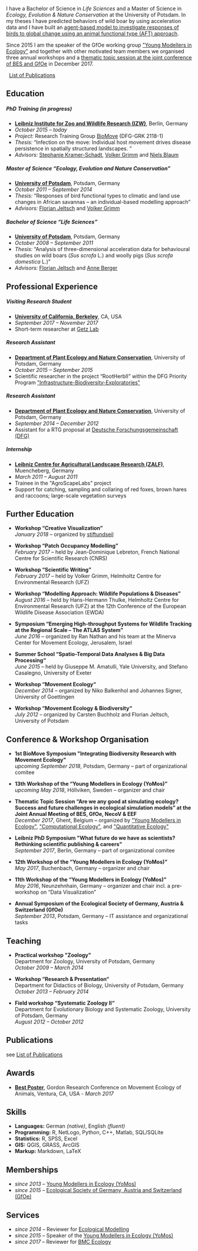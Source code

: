 I have a Bachelor of Science in *Life Sciences* and a Master of Science in *Ecology, Evolution & Nature Conservation* at the University of Potsdam. In my theses I have predicted behaviors of wild boar by using acceleration data and I have built an [agent-based model to investigate responses of birds to global change using an animal functional type (AFT) approach](https://doi.org/10.1016/j.ecolmodel.2015.07.005).  

Since 2015 I am the speaker of the GfOe working group ["Young Modellers in Ecology"](https://youngmodellers.github.io/) and together with other motivated team members we organised three annual workshops and a [thematic topic session at the joint conference of BES and GfOe](https://www.britishecologicalsociety.org/events/annual-meeting-2017/thematic-topic-ghent-2017/) in December 2017.   

<i class="fa fa-file-text-o  fa-fw" aria-hidden="true"></i>&nbsp; <a href="https://cedricscherer.netlify.com/top/pubs/">List of Publications</a>

## Education

##### PhD Training (in progress)
- **[Leibniz Institute for Zoo and Wildlife Research (IZW)](http://www.izw-berlin.de/welcome.html)**, Berlin, Germany
- *October 2015 – today*
- *Project:* Research Training Group [BioMove](https://www.biomove.org/) (DFG-GRK 2118-1)
- *Thesis:* “Infection on the move: Individual host movement drives disease persistence in spatially structured landscapes. ”
- *Advisors:* [Stephanie Kramer-Schadt](http://www.izw-berlin.de/kramer-schadt-stefanie.html), [Volker Grimm](https://www.ufz.de/index.php?en=36522) and [Niels Blaum](http://www.uni-potsdam.de/en/ibb/researchgroups/fullprofessors/plant-ecology/staff/dr-niels-blaum.html)

##### Master of Science “Ecology, Evolution and Nature Conservation”
- **[University of Potsdam](http://www.uni-potsdam.de/en/)**, Potsdam, Germany
- *October 2011 – September 2014*
- *Thesis:* “Responses of bird functional types to climatic and land use changes in African savannas – an individual-based modelling approach”
- *Advisors:* [Florian Jeltsch](http://www.uni-potsdam.de/en/ibb/researchgroups/fullprofessors/plant-ecology/staff/prof-dr-florian-jeltsch.html) and [Volker Grimm](https://www.ufz.de/index.php?en=36522)

##### Bachelor of Science “Life Sciences”
- **[University of Potsdam](http://www.uni-potsdam.de/en/)**, Potsdam, Germany
- *October 2008 – September 2011*
- *Thesis:* “Analysis of three-dimensional acceleration data for behavioural studies on wild boars (*Sus scrofa* L.) and woolly pigs (*Sus scrofa domestica* L.)”
- *Advisors:* [Florian Jeltsch](http://www.uni-potsdam.de/en/ibb/researchgroups/fullprofessors/plant-ecology/staff/prof-dr-florian-jeltsch.html) and [Anne Berger](http://www.izw-berlin.de/dr-berger-anne.html)


## Professional Experience

##### Visiting Research Student
- **[University of California, Berkeley](https://www.berkeley.edu/)**, CA, USA
- *September 2017 – November 2017*
- Short-term researcher at [Getz Lab](https://nature.berkeley.edu/getzlab/)

##### Research Assistant
- **[Department of Plant Ecology and Nature Conservation](https://www.uni-potsdam.de/en/ibb-vegnat/index.html)**, University of Potsdam, Germany
- *October 2015 – September 2015*
- Scientific researcher in the project “RootHerbII” within the DFG Priority Program ["Infrastructure-Biodiversity-Exploratories”](http://www.biodiversity-exploratories.de/1/home/)

##### Research Assistant
- **[Department of Plant Ecology and Nature Conservation](https://www.uni-potsdam.de/en/ibb-vegnat/index.html)**, University of Potsdam, Germany
- *September 2014 – December 2012*
- Assistant for a RTG proposal at [Deutsche Forschungsgemeinschaft (DFG)](http://www.dfg.de/en/)

##### Internship
- **[Leibniz Centre for Agricultural Landscape Research (ZALF)](http://www.zalf.de/en/Pages/ZALF.aspx)**, Muencheberg, Germany
- *March 2011 – August 2011*
- Trainee in the "AgroScapeLabs" project
- Support for catching, sampling and collaring of red foxes, brown hares and raccoons; large-scale vegetation surveys


## Further Education


- **Workshop “Creative Visualization”**  
  *January 2018* – organized by [stiftundseil](http://www.stiftundseil.de/?lang=de&page=125)

- **Workshop “Patch Occupancy Modelling”**  
  *February 2017* – held by Jean-Dominique Lebreton, French National Centre for Scientific Research (CNRS)

- **Workshop “Scientific Writing”**  
  *February 2017* – held by Volker Grimm, Helmholtz Centre for Environmental Research (UFZ)

- **Workshop “Modelling Approach: Wildlife Populations & Diseases”**  
  *August 2016* – held by Hans-Hermann Thulke, Helmholtz Centre for Environmental Research (UFZ) at the 12th Conference of the European Wildlife Disease Association (EWDA)

- **Symposium “Emerging High-throughput Systems for Wildlife Tracking at the Regional Scale – The ATLAS System”**  
  *June 2016* – organized by Ran Nathan and his team at the Minerva Center for Movement Ecology, Jerusalem, Israel

- **Summer School “Spatio-Temporal Data Analyses & Big Data Processing“**  
  *June 2015* – held by Giuseppe M. Amatulli, Yale University, and Stefano Casalegno, University of Exeter

- **Workshop “Movement Ecology“**  
  *December 2014* – organized by Niko Balkenhol and Johannes Signer, University of Goettingen

- **Workshop “Movement Ecology & Biodiversity“**  
  *July 2012* – organized by Carsten Buchholz and Florian Jeltsch, University of Potsdam


## Conference & Workshop Organisation

- **1st BioMove Symposium "Integrating Biodiversity Research with Movement Ecology"**  
  *upcoming September 2018*, Potsdam, Germany – part of organizational comitee

- **13th Workshop of the “Young Modellers in Ecology (YoMos)”**  
  *upcoming May 2018*, Höllviken, Sweden – organizer and chair

- **Thematic Topic Session “Are we any good at simulating ecology? Success and future challenges in ecological simulation models” at the Joint Annual Meeting of BES, GfOe, NecoV & EEF**  
  *December 2017*, Ghent, Belgium – organized by ["Young Modellers in Ecology"](https://yomos.org/), ["Computational Ecology"](https://akcomputationalecology.wordpress.com/), and ["Quantitative Ecology"](https://besquantitativeecology.wordpress.com/)

- **Leibniz PhD Symposium "What future do we have as scientists? Rethinking scientific publishing & careers"**   
  *September 2017*, Berlin, Germany – part of organizational comitee

- **12th Workshop of the “Young Modellers in Ecology (YoMos)”**  
  *May 2017*, Buchenbach, Germany – organizer and chair

- **11th Workshop of the “Young Modellers in Ecology (YoMos)”**  
  *May 2016*, Neunzehnhain, Germany – organizer and chair incl. a pre-workshop on “Data Visualization”

- **Annual Symposium of the Ecological Society of Germany, Austria & Switzerland (GfOe)**  
  *September 2013*, Potsdam, Germany – IT assistance and organizational tasks   


## Teaching

- **Practical workshop "Zoology"**  
  Department for Zoology, University of Potsdam, Germany  
  *October 2009 – March 2014*

- **Workshop “Research & Presentation“**  
  Department for Didactics of Biology, University of Potsdam, Germany  
  *October 2013 – February 2014*

- **Field workshop “Systematic Zoology II“**  
  Department for Evolutionary Biology and Systematic Zoology, University of Potsdam, Germany  
  *August 2012 – October 2012*


## Publications

see <a href="{{ site.baseurl }}/pubs">List of Publications</a>


## Awards

- [**Best Poster**](https://doi.org/10.13140/RG.2.2.30777.47209), Gordon Research Conference on Movement Ecology of Animals, Ventura, CA, USA - *March 2017*


## Skills

- **Languages:** German *(native)*, English *(fluent)*
- **Programming:** R, NetLogo, Python, C++, Matlab, SQL/SQLite
- **Statistics:** R, SPSS, Excel
- **GIS:** QGIS, GRASS, ArcGIS
- **Markup:** Markdown, LaTeX


## Memberships

- *since 2013* – [Young Modellers in Ecology (YoMos)](https://www.yomos.org)
- *since 2015* – [Ecological Society of Germany, Austria and Switzerland (GfOe)](http://www.gfoe.org/en)


## Services

- *since 2014* – Reviewer for [Ecological Modelling](https://eeslive.elsevier.com/ecomod/default.asp)
- *since 2015* – Speaker of the [Young Modellers in Ecology (YoMos)](https://www.yomos.org)
- *since 2017* – Reviewer for [BMC Ecology](https://bmcecol.biomedcentral.com/)

